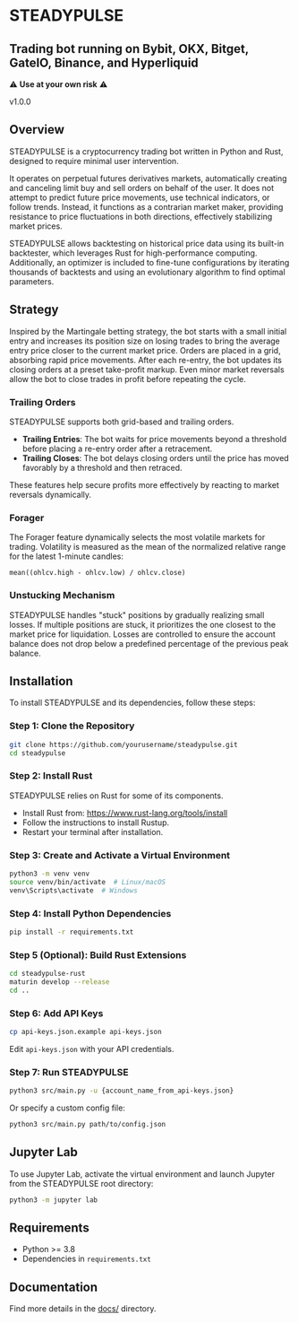 # STEADYPULSE

## Trading bot running on Bybit, OKX, Bitget, GateIO, Binance, and Hyperliquid

:warning: **Use at your own risk** :warning:

v1.0.0

## Overview

STEADYPULSE is a cryptocurrency trading bot written in Python and Rust, designed to require minimal user intervention.

It operates on perpetual futures derivatives markets, automatically creating and canceling limit buy and sell orders on behalf of the user. It does not attempt to predict future price movements, use technical indicators, or follow trends. Instead, it functions as a contrarian market maker, providing resistance to price fluctuations in both directions, effectively stabilizing market prices.

STEADYPULSE allows backtesting on historical price data using its built-in backtester, which leverages Rust for high-performance computing. Additionally, an optimizer is included to fine-tune configurations by iterating thousands of backtests and using an evolutionary algorithm to find optimal parameters.

## Strategy

Inspired by the Martingale betting strategy, the bot starts with a small initial entry and increases its position size on losing trades to bring the average entry price closer to the current market price. Orders are placed in a grid, absorbing rapid price movements. After each re-entry, the bot updates its closing orders at a preset take-profit markup. Even minor market reversals allow the bot to close trades in profit before repeating the cycle.

### Trailing Orders
STEADYPULSE supports both grid-based and trailing orders.

- **Trailing Entries**: The bot waits for price movements beyond a threshold before placing a re-entry order after a retracement.
- **Trailing Closes**: The bot delays closing orders until the price has moved favorably by a threshold and then retraced.

These features help secure profits more effectively by reacting to market reversals dynamically.

### Forager
The Forager feature dynamically selects the most volatile markets for trading. Volatility is measured as the mean of the normalized relative range for the latest 1-minute candles:

```
mean((ohlcv.high - ohlcv.low) / ohlcv.close)
```

### Unstucking Mechanism
STEADYPULSE handles "stuck" positions by gradually realizing small losses. If multiple positions are stuck, it prioritizes the one closest to the market price for liquidation. Losses are controlled to ensure the account balance does not drop below a predefined percentage of the previous peak balance.

## Installation

To install STEADYPULSE and its dependencies, follow these steps:

### Step 1: Clone the Repository
```sh
git clone https://github.com/yourusername/steadypulse.git
cd steadypulse
```

### Step 2: Install Rust
STEADYPULSE relies on Rust for some of its components.

- Install Rust from: https://www.rust-lang.org/tools/install
- Follow the instructions to install Rustup.
- Restart your terminal after installation.

### Step 3: Create and Activate a Virtual Environment
```sh
python3 -m venv venv
source venv/bin/activate  # Linux/macOS
venv\Scripts\activate  # Windows
```

### Step 4: Install Python Dependencies
```sh
pip install -r requirements.txt
```

### Step 5 (Optional): Build Rust Extensions
```sh
cd steadypulse-rust
maturin develop --release
cd ..
```

### Step 6: Add API Keys
```sh
cp api-keys.json.example api-keys.json
```
Edit `api-keys.json` with your API credentials.

### Step 7: Run STEADYPULSE
```sh
python3 src/main.py -u {account_name_from_api-keys.json}
```
Or specify a custom config file:
```sh
python3 src/main.py path/to/config.json
```

## Jupyter Lab
To use Jupyter Lab, activate the virtual environment and launch Jupyter from the STEADYPULSE root directory:
```sh
python3 -m jupyter lab
```

## Requirements

- Python >= 3.8
- Dependencies in `requirements.txt`

## Documentation
Find more details in the [docs/](docs/) directory.

